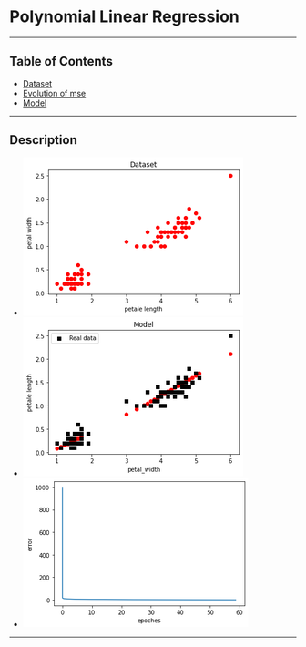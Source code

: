 
<h1>Polynomial Linear Regression</h1>
    <hr>
    <h2>Table of Contents</h2>
    <ul>
        <li><a href="#dataset">Dataset</a></li>
        <li><a href="#evMSE">Evolution of mse</a></li>
        <li><a href="#model">Model</a></li>
    </ul>

   <hr>
      <div class="container">
        <div class="text-container">
            <h2 id="description">Description</h2>
            <ul>
            <li>  <img class="image" src="3.png" alt="img">  </li>
            <li>  <img class="image" src="1.png" alt="img">  </li>
            <li>  <img class="image" src="4.png" alt="img"> </li>
            </ul>
        </div>
      </div>
    <hr>